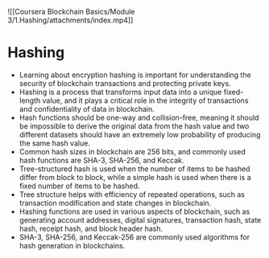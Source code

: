 ![[Coursera Blockchain Basics/Module 3/1.Hashing/attachments/index.mp4]]

# Hashing

-   Learning about encryption hashing is important for understanding the security of blockchain transactions and protecting private keys.
-   Hashing is a process that transforms input data into a unique fixed-length value, and it plays a critical role in the integrity of transactions and confidentiality of data in blockchain.
-   Hash functions should be one-way and collision-free, meaning it should be impossible to derive the original data from the hash value and two different datasets should have an extremely low probability of producing the same hash value.
-   Common hash sizes in blockchain are 256 bits, and commonly used hash functions are SHA-3, SHA-256, and Keccak.
-   Tree-structured hash is used when the number of items to be hashed differ from block to block, while a simple hash is used when there is a fixed number of items to be hashed.
-   Tree structure helps with efficiency of repeated operations, such as transaction modification and state changes in blockchain.
-   Hashing functions are used in various aspects of blockchain, such as generating account addresses, digital signatures, transaction hash, state hash, receipt hash, and block header hash.
-   SHA-3, SHA-256, and Keccak-256 are commonly used algorithms for hash generation in blockchains.